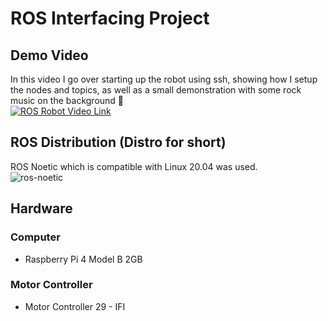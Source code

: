 # ROS Interfacing Project
## Demo Video
In this video I go over starting up the robot using ssh, showing how I setup the nodes and topics, as well as a small demonstration with some rock music on the background 🥳        
[![ROS Robot Video Link](https://img.youtube.com/vi/icoMPZTVU_Q/0.jpg)](https://www.youtube.com/watch?v=icoMPZTVU_Q)
## ROS Distribution (Distro for short)
ROS Noetic which is compatible with Linux 20.04 was used.      
![ros-noetic](http://wiki.ros.org/noetic?action=AttachFile&do=get&target=noetic.png)
## Hardware
### Computer
- Raspberry Pi 4 Model B 2GB
### Motor Controller
- Motor Controller 29 - IFI


